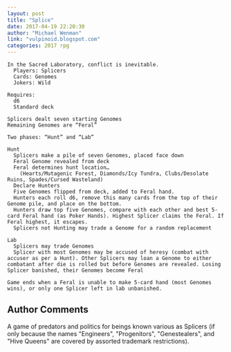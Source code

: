 ```yaml
---
layout: post
title: "Splice"
date: 2017-04-19 22:20:30
author: "Michael Wenman"
link: "vulpinoid.blogspot.com"
categories: 2017 rpg
---
```

```
In the Sacred Laboratory, conflict is inevitable.
  Players: Splicers
  Cards: Genomes
  Jokers: Wild
 
Requires:
  d6
  Standard deck

Splicers dealt seven starting Genomes
Remaining Genomes are “Feral”  
 
Two phases: “Hunt” and “Lab”

Hunt
  Splicers make a pile of seven Genomes, placed face down
  Feral Genome revealed from deck
  Feral determines hunt location…
    (Hearts/Mutagenic Forest, Diamonds/Icy Tundra, Clubs/Desolate Ruins, Spades/Cursed Wasteland)
  Declare Hunters
  Five Genomes flipped from deck, added to Feral hand.
  Hunters each roll d6, remove this many cards from the top of their Genome pile, and place on the bottom.
  Hunters draw top five Genomes, compare with each other and best 5-card Feral hand (as Poker Hands). Highest Splicer claims the Feral. If Feral highest, it escapes.
  Splicers not Hunting may trade a Genome for a random replacement

Lab 
  Splicers may trade Genomes
  Splicer with most Genomes may be accused of heresy (combat with accuser as per a Hunt). Other Splicers may loan a Genome to either combatant after die is rolled but before Genomes are revealed. Losing Splicer banished, their Genomes become Feral

Game ends when a Feral is unable to make 5-card hand (most Genomes wins), or only one Splicer left in lab unbanished.
```
## Author Comments 

A game of predators and politics for beings known various as Splicers (if only because the names "Engineers", "Progenitors", "Genestealers", and "Hive Queens" are covered by assorted trademark restrictions). 
